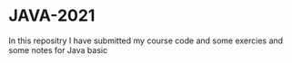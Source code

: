 # JAVA-2021
In this repositry I have submitted my course code and some exercies and some notes for Java basic
